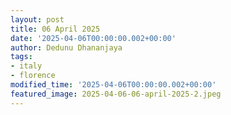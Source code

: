 ```yaml
---
layout: post
title: 06 April 2025
date: '2025-04-06T00:00:00.002+00:00'
author: Dedunu Dhananjaya
tags:
- italy
- florence
modified_time: '2025-04-06T00:00:00.002+00:00'
featured_image: 2025-04-06-06-april-2025-2.jpeg
---
```

